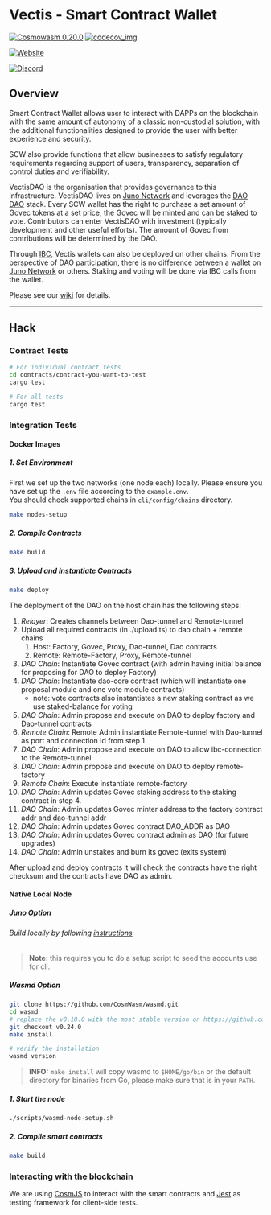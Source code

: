 # Vectis - Smart Contract Wallet

[![Cosmowasm 0.20.0](https://img.shields.io/badge/CosmWasm-0.20.0-green)](https://github.com/CosmWasm/wasmd/releases)
[![codecov_img](https://img.shields.io/codecov/c/github/nymlab/vectis)](https://img.shields.io/codecov/c/github/nymlab/vectis)

[![Website](https://img.shields.io/badge/WEBSITE-https%3A%2F%2Fvectis.nymlab.it%2F-green?style=for-the-badge)](https://vectis.nymlab.it/)

[![Discord](https://discord.com/api/guilds/989088257323188264/widget.png?style=banner2)](https://discord.gg/xp3vFSAMgS)

## Overview

Smart Contract Wallet allows user to interact with DAPPs on the blockchain with the same amount of autonomy of a classic non-custodial solution,
with the additional functionalities designed to provide the user with better experience and security.

SCW also provide functions that allow businesses to satisfy regulatory requirements regarding support of users,
transparency,
separation of control duties and verifiability.

VectisDAO is the organisation that provides governance to this infrastructure.
VectisDAO lives on [Juno Network] and leverages the [DAO DAO] stack.
Every SCW wallet has the right to purchase a set amount of Govec tokens at a set price,
the Govec will be minted and can be staked to vote.
Contributors can enter VectisDAO with investment (typically development and other useful efforts).
The amount of Govec from contributions will be determined by the DAO.

Through [IBC], Vectis wallets can also be deployed on other chains.
From the perspective of DAO participation,
there is no difference between a wallet on [Juno Network] or others.
Staking and voting will be done via IBC calls from the wallet.

Please see our [wiki] for details.

[dao dao]: https://daodao.zone
[juno network]: https://www.junonetwork.io/
[ibc]: https://github.com/cosmos/ibc
[wiki]: https://github.com/nymlab/vectis/wiki

---

## Hack

### Contract Tests

```sh
# For individual contract tests
cd contracts/contract-you-want-to-test
cargo test

# For all tests
cargo test
```

### Integration Tests

#### Docker Images

##### 1. Set Environment

First we set up the two networks (one node each) locally.
Please ensure you have set up the `.env` file according to the `example.env`. <br>
You should check supported chains in `cli/config/chains` directory.

```sh
make nodes-setup
```

##### 2. Compile Contracts

```sh
make build
```

##### 3. Upload and Instantiate Contracts

```sh
make deploy
```

The deployment of the DAO on the host chain has the following steps:

1. _Relayer_: Creates channels between Dao-tunnel and Remote-tunnel
1. Upload all required contracts (in ./upload.ts) to dao chain + remote chains
   1. Host: Factory, Govec, Proxy, Dao-tunnel, Dao contracts
   1. Remote: Remote-Factory, Proxy, Remote-tunnel
1. _DAO Chain_: Instantiate Govec contract (with admin having initial balance for proposing for DAO to deploy Factory)
1. _DAO Chain_: Instantiate dao-core contract (which will instantiate one proposal module and one vote module contracts)
   - note: vote contracts also instantiates a new staking contract as we use staked-balance for voting
1. _DAO Chain_: Admin propose and execute on DAO to deploy factory and Dao-tunnel contracts
1. _Remote Chain_: Remote Admin instantiate Remote-tunnel with Dao-tunnel as port and connection Id from step 1
1. _DAO Chain_: Admin propose and execute on DAO to allow ibc-connection to the Remote-tunnel
1. _DAO Chain_: Admin propose and execute on DAO to deploy remote-factory
1. _Remote Chain_: Execute instantiate remote-factory
1. _DAO Chain_: Admin updates Govec staking address to the staking contract in step 4.
1. _DAO Chain_: Admin updates Govec minter address to the factory contract addr and dao-tunnel addr
1. _DAO Chain_: Admin updates Govec contract DAO_ADDR as DAO
1. _DAO Chain_: Admin updates Govec contract admin as DAO (for future upgrades)
1. _DAO Chain_: Admin unstakes and burn its govec (exits system)

After upload and deploy contracts it will check the contracts have the right checksum and the contracts have DAO as admin.

#### Native Local Node

##### Juno Option

###### Build locally by following [instructions](https://docs.junonetwork.io/smart-contracts-and-junod-development/installation)

> **Note:** this requires you to do a setup script to seed the accounts use for cli.

##### Wasmd Option

```sh
git clone https://github.com/CosmWasm/wasmd.git
cd wasmd
# replace the v0.18.0 with the most stable version on https://github.com/CosmWasm/wasmd/releases
git checkout v0.24.0
make install

# verify the installation
wasmd version
```

> **INFO:** `make install` will copy wasmd to `$HOME/go/bin` or the default directory for binaries from Go,
> please make sure that is in your `PATH`.

##### 1. Start the node

```sh
./scripts/wasmd-node-setup.sh
```

##### 2. Compile smart contracts

```sh
make build
```

### Interacting with the blockchain

We are using [CosmJS](https://github.com/cosmos/cosmjs) to interact with the smart contracts and [Jest](https://jestjs.io/) as testing framework for client-side tests.
